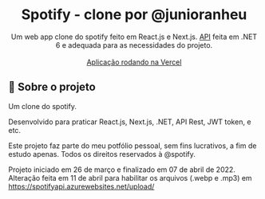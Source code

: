 <h1 align="center">
Spotify - clone por @junioranheu
</h1>

<p align="center">Um web app clone do spotify feito em React.js e Next.js. <a href="https://github.com/junioranheu/spotify-api" target="_blank">API</a> feita em .NET 6 e adequada para as necessidades do projeto.
<br/><br/><a align="center" href="https://spotify-anheu.vercel.app/" target="_blank">Aplicação rodando na Vercel</a>
</p>

## 📃 Sobre o projeto

Um clone do spotify.

Desenvolvido para praticar React.js, Next.js, .NET, API Rest, JWT token, e etc.

Este projeto faz parte do meu potfólio pessoal, sem fins lucrativos, a fim de estudo apenas. Todos os direitos reservados à @spotify.

Projeto iniciado em 26 de março e finalizado em 07 de abril de 2022.
Alteração feita em 11 de abril para habilitar os arquivos (.webp e .mp3) em https://spotifyapi.azurewebsites.net/upload/
